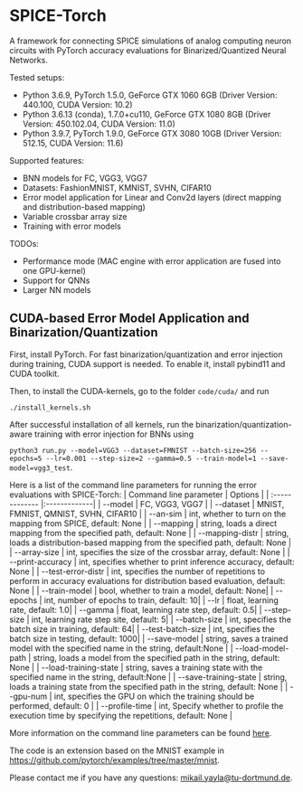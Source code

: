 # SPICE-Torch
A framework for connecting SPICE simulations of analog computing neuron circuits with PyTorch accuracy evaluations for Binarized/Quantized Neural Networks.

Tested setups:
- Python 3.6.9, PyTorch 1.5.0, GeForce GTX 1060 6GB (Driver Version: 440.100, CUDA Version: 10.2)
- Python 3.6.13 (conda), 1.7.0+cu110, GeForce GTX 1080 8GB (Driver Version: 450.102.04, CUDA Version: 11.0)
- Python 3.9.7, PyTorch 1.9.0, GeForce GTX 3080 10GB (Driver Version: 512.15, CUDA Version: 11.6)

Supported features:
- BNN models for FC, VGG3, VGG7
- Datasets: FashionMNIST, KMNIST, SVHN, CIFAR10
- Error model application for Linear and Conv2d layers (direct mapping and distribution-based mapping)
- Variable crossbar array size
- Training with error models

TODOs:
- Performance mode (MAC engine with error application are fused into one GPU-kernel)
- Support for QNNs
- Larger NN models

## CUDA-based Error Model Application and Binarization/Quantization

First, install PyTorch. For fast binarization/quantization and error injection during training, CUDA support is needed. To enable it, install pybind11 and CUDA toolkit.

Then, to install the CUDA-kernels, go to the folder ```code/cuda/``` and run

```./install_kernels.sh```

After successful installation of all kernels, run the binarization/quantization-aware training with error injection for BNNs using

```python3 run.py --model=VGG3 --dataset=FMNIST --batch-size=256 --epochs=5 --lr=0.001 --step-size=2 --gamma=0.5 --train-model=1 --save-model=vgg3_test```.

Here is a list of the command line parameters for running the error evaluations with SPICE-Torch:
| Command line parameter | Options |
| :------------- |:-------------|
| --model      | FC, VGG3, VGG7 |
| --dataset      | MNIST, FMNIST, QMNIST, SVHN, CIFAR10 |
| --an-sim      | int, whether to turn on the mapping from SPICE, default: None |
| --mapping      | string, loads a direct mapping from the specified path, default: None |
| --mapping-distr      | string, loads a distribution-based mapping from the specified path, default: None |
| --array-size      | int, specifies the size of the crossbar array, default: None |
| --print-accuracy      | int, specifies whether to print inference accuracy, default: None |
| --test-error-distr      | int, specifies the number of repetitions to perform in accuracy evaluations for distribution based evaluation, default: None |
| --train-model      | bool, whether to train a model, default: None|
| --epochs      | int, number of epochs to train, default: 10|
| --lr      | float, learning rate, default: 1.0|
| --gamma      | float, learning rate step, default: 0.5|
| --step-size      | int, learning rate step site, default: 5|
| --batch-size      | int, specifies the batch size in training, default: 64|
| --test-batch-size      | int, specifies the batch size in testing, default: 1000|
| --save-model | string, saves a trained model with the specified name in the string, default:None |
| --load-model-path | string, loads a model from the specified path in the string, default: None |
| --load-training-state | string, saves a training state with the specified name in the string, default:None |
| --save-training-state | string, loads a training state from the specified path in the string, default: None |
| --gpu-num | int, specifies the GPU on which the training should be performed, default: 0 |
| --profile-time | int, Specify whether to profile the execution time by specifying the repetitions, default: None |

More information on the command line parameters can be found [here](https://github.com/myay/IFneuronSPICE/blob/main/code/python/Utils.py#L55).

The code is an extension based on the MNIST example in https://github.com/pytorch/examples/tree/master/mnist.

Please contact me if you have any questions: mikail.yayla@tu-dortmund.de.
